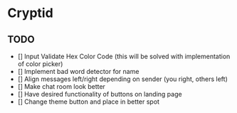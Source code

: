 # Cryptid

## TODO

- [] Input Validate Hex Color Code (this will be solved with implementation of color picker)
- [] Implement bad word detector for name
- [] Align messages left/right depending on sender (you right, others left)
- [] Make chat room look better
- [] Have desired functionality of buttons on landing page
- [] Change theme button and place in better spot
